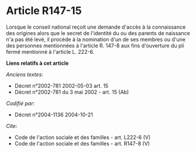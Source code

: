 # Article R147-15

Lorsque le conseil national reçoit une demande d'accès à la connaissance des origines alors que le secret de l'identité du ou
des parents de naissance n'a pas été levé, il procède à la nomination d'un de ses membres ou d'une des personnes mentionnées
à l'article R. 147-8 aux fins d'ouverture du pli fermé mentionné à l'article L. 222-6.

**Liens relatifs à cet article**

_Anciens textes_:

  - Décret n°2002-781 2002-05-03 art. 15
  - Décret n°2002-781 du 3 mai 2002 - art. 15 (Ab)

_Codifié par_:

  - Décret n°2004-1136 2004-10-21

_Cite_:

  - Code de l'action sociale et des familles - art. L222-6 (V)
  - Code de l'action sociale et des familles - art. R147-8 (V)
